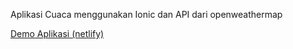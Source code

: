 Aplikasi Cuaca menggunakan Ionic dan API dari openweathermap

[Demo Aplikasi (netlify)](maulana-weather.netlify.app/)

